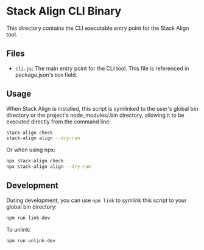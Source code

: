 # Stack Align CLI Binary

This directory contains the CLI executable entry point for the Stack Align tool.

## Files

- `cli.js`: The main entry point for the CLI tool. This file is referenced in package.json's `bin` field.

## Usage

When Stack Align is installed, this script is symlinked to the user's global bin directory or 
the project's node_modules/.bin directory, allowing it to be executed directly from the command line:

```bash
stack-align check
stack-align align --dry-run
```

Or when using npx:

```bash
npx stack-align check
npx stack-align align --dry-run
```

## Development

During development, you can use `npm link` to symlink this script to your global bin directory:

```bash
npm run link-dev
```

To unlink:

```bash
npm run unlink-dev
```